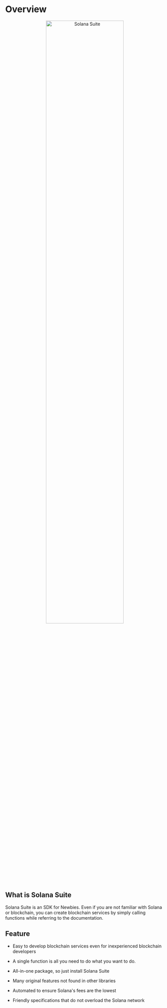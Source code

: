 # Overview

<p align="center">
  <img src="https://github.com/atonoy/solana-suite/assets/186659/30b0b2dc-c636-4f1d-886d-2be008e304ca" alt="Solana Suite" width="70%" height="70%">
</p>

## What is Solana Suite

Solana Suite is an SDK for Newbies. Even if you are not familiar with Solana or
blockchain, you can create blockchain services by simply calling functions while
referring to the documentation.

## Feature

- Easy to develop blockchain services even for inexperienced blockchain
  developers

- A single function is all you need to do what you want to do.

- All-in-one package, so just install Solana Suite

- Many original features not found in other libraries

- Automated to ensure Solana's fees are the lowest

- Friendly specifications that do not overload the Solana network
